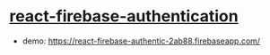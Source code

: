 # [react-firebase-authentication](https://www.robinwieruch.de/complete-firebase-authentication-react-tutorial/)
- demo: https://react-firebase-authentic-2ab88.firebaseapp.com/